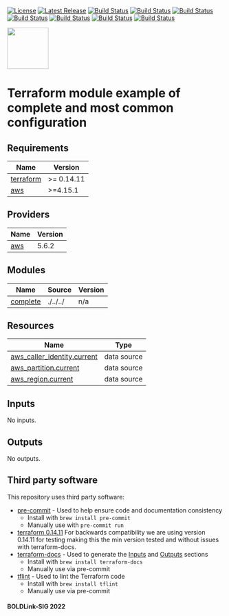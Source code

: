 [![License](https://img.shields.io/badge/License-Apache-blue.svg)](https://github.com/boldlink/terraform-aws-ecr-registry/blob/main/LICENSE)
[![Latest Release](https://img.shields.io/github/release/boldlink/terraform-aws-ecr-registry.svg)](https://github.com/boldlink/terraform-aws-ecr-registry/releases/latest)
[![Build Status](https://github.com/boldlink/terraform-aws-ecr-registry/actions/workflows/update.yaml/badge.svg)](https://github.com/boldlink/terraform-aws-ecr-registry/actions)
[![Build Status](https://github.com/boldlink/terraform-aws-ecr-registry/actions/workflows/release.yaml/badge.svg)](https://github.com/boldlink/terraform-aws-ecr-registry/actions)
[![Build Status](https://github.com/boldlink/terraform-aws-ecr-registry/actions/workflows/pre-commit.yaml/badge.svg)](https://github.com/boldlink/terraform-aws-ecr-registry/actions)
[![Build Status](https://github.com/boldlink/terraform-aws-ecr-registry/actions/workflows/pr-labeler.yaml/badge.svg)](https://github.com/boldlink/terraform-aws-ecr-registry/actions)
[![Build Status](https://github.com/boldlink/terraform-aws-ecr-registry/actions/workflows/module-examples-tests.yaml/badge.svg)](https://github.com/boldlink/terraform-aws-ecr-registry/actions)
[![Build Status](https://github.com/boldlink/terraform-aws-ecr-registry/actions/workflows/checkov.yaml/badge.svg)](https://github.com/boldlink/terraform-aws-ecr-registry/actions)
[![Build Status](https://github.com/boldlink/terraform-aws-ecr-registry/actions/workflows/auto-badge.yaml/badge.svg)](https://github.com/boldlink/terraform-aws-ecr-registry/actions)

[<img src="https://avatars.githubusercontent.com/u/25388280?s=200&v=4" width="96"/>](https://boldlink.io)

# Terraform  module example of complete and most common configuration


<!-- BEGINNING OF PRE-COMMIT-TERRAFORM DOCS HOOK -->
## Requirements

| Name | Version |
|------|---------|
| <a name="requirement_terraform"></a> [terraform](#requirement\_terraform) | >= 0.14.11 |
| <a name="requirement_aws"></a> [aws](#requirement\_aws) | >=4.15.1 |

## Providers

| Name | Version |
|------|---------|
| <a name="provider_aws"></a> [aws](#provider\_aws) | 5.6.2 |

## Modules

| Name | Source | Version |
|------|--------|---------|
| <a name="module_complete"></a> [complete](#module\_complete) | ./../../ | n/a |

## Resources

| Name | Type |
|------|------|
| [aws_caller_identity.current](https://registry.terraform.io/providers/hashicorp/aws/latest/docs/data-sources/caller_identity) | data source |
| [aws_partition.current](https://registry.terraform.io/providers/hashicorp/aws/latest/docs/data-sources/partition) | data source |
| [aws_region.current](https://registry.terraform.io/providers/hashicorp/aws/latest/docs/data-sources/region) | data source |

## Inputs

No inputs.

## Outputs

No outputs.
<!-- END OF PRE-COMMIT-TERRAFORM DOCS HOOK -->

## Third party software
This repository uses third party software:
* [pre-commit](https://pre-commit.com/) - Used to help ensure code and documentation consistency
  * Install with `brew install pre-commit`
  * Manually use with `pre-commit run`
* [terraform 0.14.11](https://releases.hashicorp.com/terraform/0.14.11/) For backwards compatibility we are using version 0.14.11 for testing making this the min version tested and without issues with terraform-docs.
* [terraform-docs](https://github.com/segmentio/terraform-docs) - Used to generate the [Inputs](#Inputs) and [Outputs](#Outputs) sections
  * Install with `brew install terraform-docs`
  * Manually use via pre-commit
* [tflint](https://github.com/terraform-linters/tflint) - Used to lint the Terraform code
  * Install with `brew install tflint`
  * Manually use via pre-commit

#### BOLDLink-SIG 2022
